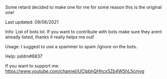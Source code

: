 Some retard decided to make one for me for some reason this is the original one!

Last updated: 09/06/2021

Info: 
List of bots lol. 
If you want to contribute with bots make sure they arent already listed, thanks it really helps me out!

Usage: 
I suggest to use a spammer to spam /ignore on the bots.

Help:
pddm#6837

If you want to support me: 
https://www.youtube.com/channel/UClpbhQHhcx5Zb4WShL5cmyg
